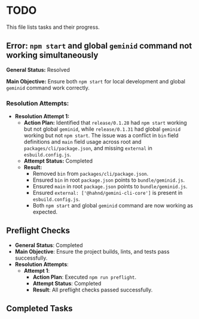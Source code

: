 # TODO

This file lists tasks and their progress.

## Error: `npm start` and global `geminid` command not working simultaneously

**General Status:** Resolved

**Main Objective:** Ensure both `npm start` for local development and global `geminid` command work correctly.

### Resolution Attempts:

- **Resolution Attempt 1:**
  - **Action Plan:** Identified that `release/0.1.28` had `npm start` working but not global `geminid`, while `release/0.1.31` had global `geminid` working but not `npm start`. The issue was a conflict in `bin` field definitions and `main` field usage across root and `packages/cli/package.json`, and missing `external` in `esbuild.config.js`.
  - **Attempt Status:** Completed
  - **Result:**
    - Removed `bin` from `packages/cli/package.json`.
    - Ensured `bin` in root `package.json` points to `bundle/geminid.js`.
    - Ensured `main` in root `package.json` points to `bundle/geminid.js`.
    - Ensured `external: ['@hahnd/gemini-cli-core']` is present in `esbuild.config.js`.
    - Both `npm start` and global `geminid` command are now working as expected.

## Preflight Checks

- **General Status**: Completed
- **Main Objective**: Ensure the project builds, lints, and tests pass successfully.
- **Resolution Attempts**:
  - **Attempt 1**:
    - **Action Plan**: Executed `npm run preflight`.
    - **Attempt Status**: Completed
    - **Result**: All preflight checks passed successfully.

## Completed Tasks